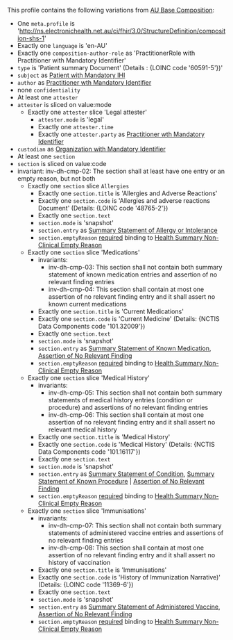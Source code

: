 This profile contains the following variations from [AU Base Composition](http://build.fhir.org/ig/hl7au/au-fhir-base/StructureDefinition-au-composition.html):

* One `meta.profile` is 'http://ns.electronichealth.net.au/ci/fhir/3.0/StructureDefinition/composition-shs-1'
* Exactly one `language` is 'en-AU'
* Exactly one `composition-author-role` as 'PractitionerRole with Practitioner with Mandatory Identifier'
* `type` is 'Patient summary Document' (Details : {LOINC code '60591-5'})'
* `subject` as [Patient with Mandatory IHI](StructureDefinition-patient-ihi-1.html) 
* `author` as [Practitioner wth Mandatory Identifier](StructureDefinition-practitioner-ident-1.html)
* none `confidentiality`
* At least one `attester` 
* `attester` is sliced on value:mode
    * Exactly one `attester` slice 'Legal attester'
        *  `attester.mode` is 'legal'
        *  Exactly one `attester.time`
        *  Exactly one `attester.party` as [Practitioner wth Mandatory Identifier](StructureDefinition-practitioner-ident-1.html)
* `custodian` as [Organization with Mandatory Identifier](StructureDefinition-organization-ident-1)
* At least one `section`
* `section` is sliced on value:code
* invariant: inv-dh-cmp-02: The section shall at least have one entry or an empty reason, but not both
    * Exactly one `section` slice `Allergies`
        * Exactly one `section.title` is 'Allergies and Adverse Reactions'
        * Exactly one `section.code` is 'Allergies and adverse reactions Document' (Details: {LOINC code '48765-2'})
        * Exactly one `section.text`
        * `section.mode` is 'snapshot'
        * `section.entry` as [Summary Statement of Allergy or Intolerance](StructureDefinition-allergyintolerance-summary-1)
        * `section.emptyReason` [required](http://hl7.org/fhir/STU3/terminologies.html#required) binding to [Health Summary Non-Clinical Empty Reason](https://healthterminologies.gov.au/fhir/ValueSet/health-summary-non-clinical-empty-reason-1)
    * Exactly one `section` slice  'Medications'
        * invariants: 
            * inv-dh-cmp-03: This section shall not contain both summary statement of known medication entries and assertion of no relevant finding entries
            * inv-dh-cmp-04: This section shall contain at most one assertion of no relevant finding entry and it shall assert no known current medications    
        * Exactly one `section.title` is 'Current Medications'
        *  Exactly one `section.code` is 'Current Medicine' (Details: {NCTIS Data Components code '101.32009'})
        *  Exactly one `section.text`
        *  `section.mode` is 'snapshot'
        *  `section.entry` as [Summary Statement of Known Medication](StructureDefinition-medicationstatement-summary-1), [Assertion of No Relevant Finding](StructureDefinition-observation-norelevantfinding-1)
        *  `section.emptyReason` [required](http://hl7.org/fhir/STU3/terminologies.html#required) binding to [Health Summary Non-Clinical Empty Reason](https://healthterminologies.gov.au/fhir/ValueSet/health-summary-non-clinical-empty-reason-1)
    * Exactly one `section` slice  'Medical History'
        * invariants: 
            * inv-dh-cmp-05: This section shall not contain both summary statements of medical history entries (condition or procedure) and assertions of no relevant finding entries
            * inv-dh-cmp-06: This section shall contain at most one assertion of no relevant finding entry and it shall assert no relevant medical history  
        *  Exactly one `section.title` is 'Medical History'
        *  Exactly one `section.code` is 'Medical History' (Details: {NCTIS Data Components code '101.16117'})
        * Exactly one `section.text`
        *  `section.mode` is 'snapshot'
        * `section.entry` as [Summary Statement of Condition](StructureDefinition-condition-summary-1), [Summary Statement of Known Procedure](StructureDefinition-procedure-summary-1) | [Assertion of No Relevant Finding](StructureDefinition-observation-norelevantfinding-1)
        *  `section.emptyReason` [required](http://hl7.org/fhir/STU3/terminologies.html#required) binding to [Health Summary Non-Clinical Empty Reason](https://healthterminologies.gov.au/fhir/ValueSet/health-summary-non-clinical-empty-reason-1)
    * Exactly one `section` slice  'Immunisations'
        * invariants:
            * inv-dh-cmp-07: This section shall not contain both summary statements of administered vaccine entries and assertions of no relevant finding entries
            * inv-dh-cmp-08: This section shall contain at most one assertion of no relevant finding entry and it shall assert no history of vaccination
        *  Exactly one `section.title` is 'Immunisations'
        *  Exactly one `section.code` is 'History of Immunization Narrative)' (Details: {LOINC code '11369-6'})
        *  Exactly one `section.text`
        *  `section.mode` is 'snapshot'
        *  `section.entry` as [Summary Statement of Administered Vaccine](StructureDefinition-immunization-summary-administration-1), [Assertion of No Relevant Finding](StructureDefinition-observation-norelevantfinding-1)
        * `section.emptyReason` [required](http://hl7.org/fhir/STU3/terminologies.html#required) binding to [Health Summary Non-Clinical Empty Reason](https://healthterminologies.gov.au/fhir/ValueSet/health-summary-non-clinical-empty-reason-1)
